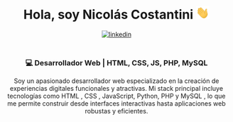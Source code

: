 <div align="center">
<h1>Hola, soy Nicolás Costantini <img src="https://github.com/ABSphreak/ABSphreak/blob/master/gifs/Hi.gif" width="30px"></h1>
<a href="https://linkedin.com/in/abdoachhoubi" target="_blank">
<img src=https://img.shields.io/badge/linkedin-%2300acee.svg?color=405DE6&style=for-the-badge&logo=linkedin&logoColor=white alt=linkedin style="margin-bottom: 5px;" />
</a>
</div>



<div align="center" width="50">

  <br />
    <h3>💻 Desarrollador Web | HTML, CSS, JS, PHP, MySQL</h3>
    Soy un apasionado desarrollador web especializado en la creación de experiencias digitales funcionales y atractivas. Mi stack principal incluye tecnologías como HTML , CSS , JavaScript, Python, PHP y MySQL , lo     que me permite construir desde interfaces interactivas hasta aplicaciones web robustas y eficientes.
    <br />

</div>
